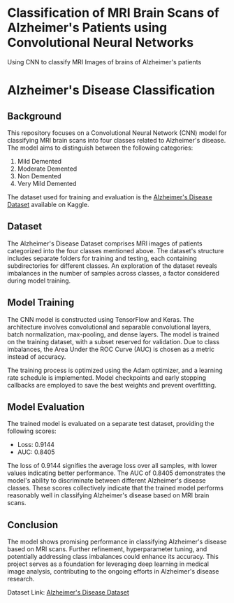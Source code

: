 # Classification of MRI Brain Scans of Alzheimer's Patients using Convolutional Neural Networks
Using CNN to classify MRI Images of brains of Alzheimer's patients

# Alzheimer's Disease Classification

## Background
This repository focuses on a Convolutional Neural Network (CNN) model for classifying MRI brain scans into four classes related to Alzheimer's disease. The model aims to distinguish between the following categories:
1. Mild Demented
2. Moderate Demented
3. Non Demented
4. Very Mild Demented

The dataset used for training and evaluation is the [Alzheimer's Disease Dataset](https://www.kaggle.com/datasets/tourist55/alzheimers-dataset-4-class-of-images) available on Kaggle.

## Dataset
The Alzheimer's Disease Dataset comprises MRI images of patients categorized into the four classes mentioned above. The dataset's structure includes separate folders for training and testing, each containing subdirectories for different classes. An exploration of the dataset reveals imbalances in the number of samples across classes, a factor considered during model training.

## Model Training
The CNN model is constructed using TensorFlow and Keras. The architecture involves convolutional and separable convolutional layers, batch normalization, max-pooling, and dense layers. The model is trained on the training dataset, with a subset reserved for validation. Due to class imbalances, the Area Under the ROC Curve (AUC) is chosen as a metric instead of accuracy.

The training process is optimized using the Adam optimizer, and a learning rate schedule is implemented. Model checkpoints and early stopping callbacks are employed to save the best weights and prevent overfitting.

## Model Evaluation
The trained model is evaluated on a separate test dataset, providing the following scores:
- Loss: 0.9144
- AUC: 0.8405

The loss of 0.9144 signifies the average loss over all samples, with lower values indicating better performance. The AUC of 0.8405 demonstrates the model's ability to discriminate between different Alzheimer's disease classes. These scores collectively indicate that the trained model performs reasonably well in classifying Alzheimer's disease based on MRI brain scans.

## Conclusion
The model shows promising performance in classifying Alzheimer's disease based on MRI scans. Further refinement, hyperparameter tuning, and potentially addressing class imbalances could enhance its accuracy. This project serves as a foundation for leveraging deep learning in medical image analysis, contributing to the ongoing efforts in Alzheimer's disease research.


Dataset Link: [Alzheimer's Disease Dataset](https://www.kaggle.com/datasets/tourist55/alzheimers-dataset-4-class-of-images)
